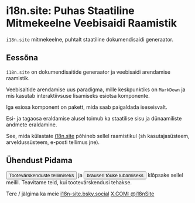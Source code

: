 # i18n.site: Puhas Staatiline Mitmekeelne Veebisaidi Raamistik

`i18n.site` mitmekeelne, puhtalt staatiline dokumendisaidi generaator.

## Eessõna

`i18n.site` on dokumendisaitide generaator ja veebisaidi arendamise raamistik.

Veebisaitide arendamise uus paradigma, mille keskpunktiks on `MarkDown` ja mis kasutab interaktiivsuse lisamiseks esiotsa komponente.

Iga esiosa komponent on pakett, mida saab paigaldada iseseisvalt.

Esi- ja tagaosa eraldamise alusel toimub ka staatilise sisu ja dünaamiliste andmete eraldamine.

See, mida külastate [i18n.site](/) põhineb sellel raamistikul (sh kasutajasüsteem, arveldussüsteem, e-posti tellimus jne).

## Ühendust Pidama

<button onclick="mailsub()">Tootevärskenduste tellimiseks</button> ja <button onclick="webpush()">brauseri tõuke lubamiseks</button> klõpsake sellel meilil. Teavitame teid, kui tootevärskendusi tehakse.

Tere / jälgima ka meie [i18n-site.bsky.social](https://bsky.app/profile/i18n-site.bsky.social) [X.COM: @i18nSite](https://x.com/i18nSite)
